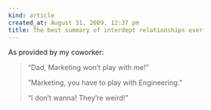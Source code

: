 ```yaml
---
kind: article
created_at: August 31, 2009, 12:37 pm
title: The best summary of interdept relationships ever
---
```


<div><p>As provided by my coworker:</p>
<blockquote>
<p>&#8220;Dad, Marketing won&#8217;t play with me!&#8221;</p>
<p>&#8220;Marketing, you have to play with Engineering.&#8221;</p>
<p>&#8220;I don&#8217;t wanna! They&#8217;re weird!&#8221;</p>
</blockquote></div>